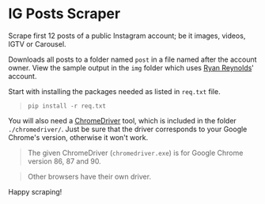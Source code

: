 # IG Posts Scraper

Scrape first 12 posts of a public Instagram account; be it images, videos, IGTV or Carousel.

Downloads all posts to a folder named `post` in a file named after the account owner.
View the sample output in the `img` folder which uses [Ryan Reynolds](https://www.instagram.com/vancityreynolds/)' account.

Start with installing the packages needed as listed in `req.txt` file.
> `pip install -r req.txt`

You will also need a [ChromeDriver](https://chromedriver.chromium.org/) tool, which is included in the folder `./chromedriver/`. 
Just be sure that the driver corresponds to your Google Chrome's version, otherwise it won't work.
> The given ChromeDriver (`chromedriver.exe`) is for Google Chrome version 86, 87 and 90.

> Other browsers have their own driver.

Happy scraping!
